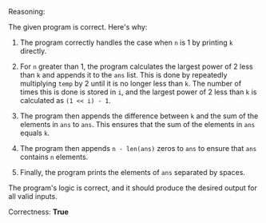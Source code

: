 Reasoning:

The given program is correct. Here's why:

1. The program correctly handles the case when `n` is 1 by printing `k` directly.

2. For `n` greater than 1, the program calculates the largest power of 2 less than `k` and appends it to the `ans` list. This is done by repeatedly multiplying `temp` by 2 until it is no longer less than `k`. The number of times this is done is stored in `i`, and the largest power of 2 less than `k` is calculated as `(1 << i) - 1`.

3. The program then appends the difference between `k` and the sum of the elements in `ans` to `ans`. This ensures that the sum of the elements in `ans` equals `k`.

4. The program then appends `n - len(ans)` zeros to `ans` to ensure that `ans` contains `n` elements.

5. Finally, the program prints the elements of `ans` separated by spaces.

The program's logic is correct, and it should produce the desired output for all valid inputs.

Correctness: **True**